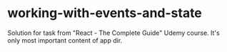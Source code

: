 # working-with-events-and-state
Solution for task from "React - The Complete Guide" Udemy course.
It's only most important content of app dir.
